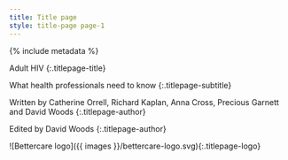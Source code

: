 ```yaml
---
title: Title page
style: title-page page-1
---
```


{% include metadata %}

Adult HIV
{:.titlepage-title}

What health professionals need to know
{:.titlepage-subtitle}

Written by Catherine Orrell, Richard Kaplan, Anna Cross, Precious Garnett and David Woods
{:.titlepage-author}

Edited by David Woods
{:.titlepage-author}

![Bettercare logo]({{ images }}/bettercare-logo.svg){:.titlepage-logo}

